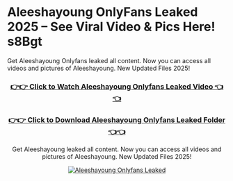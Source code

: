 # Aleeshayoung OnlyFans Leaked 2025 – See Viral Video & Pics Here! s8Bgt

Get Aleeshayoung Onlyfans leaked all content. Now you can access all videos and pictures of Aleeshayoung. New Updated Files 2025!  
<div align="center">
  
### [👉👉 Click to Watch Aleeshayoung Onlyfans Leaked Video 👈👈](https://links2leaks.com/aleeshayoung)  
### [👉👉 Click to Download Aleeshayoung Onlyfans Leaked Folder 👈👈](https://links2leaks.com/aleeshayoung)  

Get Aleeshayoung leaked all content. Now you can access all videos and pictures of Aleeshayoung. New Updated Files 2025!  

[![Aleeshayoung Onlyfans Leaked](https://i.ibb.co/93hzkbrt/l2l.gif)](https://links2leaks.com/aleeshayoung)  

</div>
